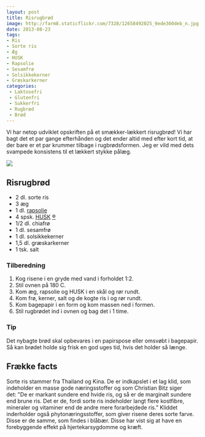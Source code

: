 ```yaml
---
layout: post
title: Risrugbrød
image: http://farm8.staticflickr.com/7328/12658492025_9ede360deb_n.jpg
date: 2013-08-23
tags:
- Ris
- Sorte ris
- Æg
- HUSK
- Rapsolie
- Sesamfrø
- Solsikkekerner
- Græskarkerner
categories:
 - Laktosefri
 - Glutenfri
 - Sukkerfri
 - Rugbrød
 - Brød
---
```


Vi har netop udviklet opskriften på et smækker-lækkert risrugbrød! Vi har bagt
det et par gange efterhånden og det ender altid med efter kort tid, at der bare
er et par krummer tilbage i rugbrødsformen. Jeg er vild med dets svampede
konsistens til et lækkert stykke pålæg.

[ ![](http://3.bp.blogspot.com/-mhkOywMEK5M/UhetegVkr4I/AAAAAAAABCs/OMmFadJ_Q54/s1600/Risrugbr%C3%B8d.png) ](http://3.bp.blogspot.com/-mhkOywMEK5M/UhetegVkr4I/AAAAAAAABCs/OMmFadJ_Q54/s1600/Risrugbr%C3%B8d.png)

## Risrugbrød
- 2 dl. sorte ris
- 3 æg
- 1 dl. [rapsolie](http://www.roedbakkegaard.dk/)
- 4 spsk. [HUSK](http://www.husk.dk/) [®](http://www.husk.dk/)
- 1/2 dl. chiafrø
- 1 dl. sesamfrø
- 1 dl. solsikkekerner
- 1,5 dl. græskarkerner
- 1 tsk. salt

### Tilberedning
1. Kog risene i en gryde med vand i forholdet 1:2.
2. Stil ovnen på 180 C.
3. Kom æg, rapsolie og HUSK i en skål og rør rundt.
4. Kom frø, kerner, salt og de kogte ris i og rør rundt.
5. Kom bagepapir i en form og kom massen ned i formen.
6. Stil rugbrødet ind i ovnen og bag det i 1 time. 

### Tip
Det nybagte brød skal opbevares i en papirspose eller omsvøbt i bagepapir. Så
kan brødet holde sig frisk en god uges tid, hvis det holder så længe.

## Frække facts
Sorte ris stammer fra Thailand og Kina. De er indkapslet i et lag klid, som
indeholder en masse gode næringsstoffer og som Christian Bitz siger det: "De er
markant sundere end hvide ris, og så er de marginalt sundere end brune ris. Det
er de, fordi sorte ris indeholder langt flere kostfibre, mineraler og vitaminer
end de andre mere forarbejdede ris." Kliddet inderholder også
phytonæringsstoffer, som giver risene deres sorte farve. Disse er de samme, som
findes i blåbær. Disse har vist sig at have en forebyggende effekt på
hjertekarsygdomme og kræft.
